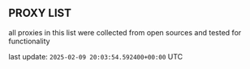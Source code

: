 ## PROXY LIST

all proxies in this list were collected from open sources and tested for functionality

last update: `2025-02-09 20:03:54.592400+00:00` UTC